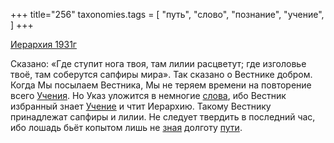 +++
title="256"
taxonomies.tags = [
 "путь",
 "слово",
 "познание",
 "учение",
]
+++

[Иерархия 1931г](/agni/1931)

Сказано: «Где ступит нога твоя, там лилии расцветут; где изголовье твоё, там соберутся сапфиры мира». Так сказано о Вестнике добром. Когда Мы посылаем Вестника, Мы не теряем времени на повторение всего [Учения](/tags/учение). Но Указ уложится в немногие [слова](/tags/слово), ибо Вестник избранный знает [Учение](/tags/учение) и чтит Иерархию. Такому Вестнику принадлежат сапфиры и лилии. Не следует твердить в последний час, ибо лошадь бьёт копытом лишь не [зная](/tags/познание) долготу [пути](/tags/путь).   


